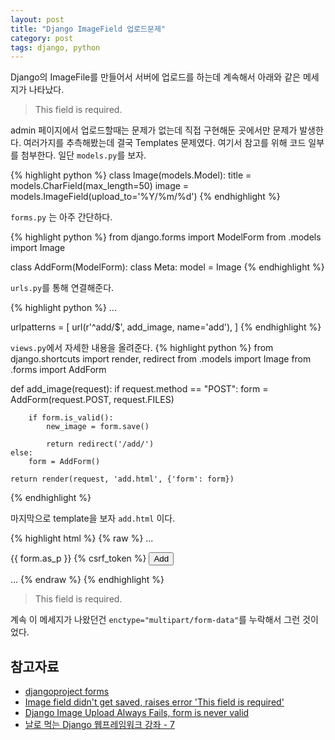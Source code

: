 ```yaml
---
layout: post
title: "Django ImageField 업로드문제"
category: post
tags: django, python
---
```

Django의 ImageFile를 만들어서 서버에 업로드를 하는데 계속해서 아래와 같은 메세지가 나타났다.  

> This field is required.

admin 페이지에서 업로드할때는 문제가 없는데 직접 구현해둔 곳에서만 문제가 발생한다. 여러가지를 추측해봤는데 결국 Templates 문제였다. 여기서 참고를 위해 코드 일부를 첨부한다.
일단 `models.py`를 보자.  

{% highlight python %}
class Image(models.Model):
    title = models.CharField(max_length=50)
    image = models.ImageField(upload_to='%Y/%m/%d')
{% endhighlight %}

`forms.py` 는 아주 간단하다.

{% highlight python %}
from django.forms import ModelForm
from .models import Image

class AddForm(ModelForm):
    class Meta:
        model = Image
{% endhighlight %}

`urls.py`를 통해 연결해준다.  

{% highlight python %}
...

urlpatterns = [
    url(r'^add/$', add_image, name='add'),
]
{% endhighlight %}

`views.py`에서 자세한 내용을 올려준다.
{% highlight python %}
from django.shortcuts import render, redirect
from .models import Image
from .forms import AddForm

def add_image(request):
    if request.method == "POST":
        form = AddForm(request.POST, request.FILES)

        if form.is_valid():
            new_image = form.save()

            return redirect('/add/')
    else:
        form = AddForm()

    return render(request, 'add.html', {'form': form})
{% endhighlight %}

마지막으로 template을 보자 `add.html` 이다.  

{% highlight html %}
{% raw %}
...
<form method="POST" action="{% url 'add' %}" id="add_form" enctype="multipart/form-data">
    {{ form.as_p }}
    {% csrf_token %}
    <button type="submit" form="add_form">Add</button>
</form>
...
{% endraw %}
{% endhighlight %}

> This field is required.

계속 이 메세지가 나왔던건 `enctype="multipart/form-data"`를 누락해서 그런 것이었다.


## 참고자료
- [djangoproject forms](https://docs.djangoproject.com/en/1.10/ref/forms/api/#binding-uploaded-files-to-a-form)
- [Image field didn't get saved, raises error 'This field is required'](http://stackoverflow.com/questions/31745990/image-field-didnt-get-saved-raises-error-this-field-is-required)
- [Django Image Upload Always Fails, form is never valid](http://stackoverflow.com/questions/30138370/django-image-upload-always-fails-form-is-never-valid)
- [날로 먹는 Django 웹프레임워크 강좌 - 7](http://blog.hannal.com/2015/05/start_with_django_webframework_07/)
